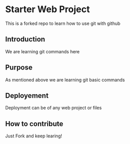 # Starter Web Project

This is a forked repo to learn how to use git with github

## Introduction

We are learning git commands here

## Purpose

As mentioned above we are learning git basic commands

## Deployement

Deployment can be of any web project or files

## How to contribute

Just Fork and keep learing!